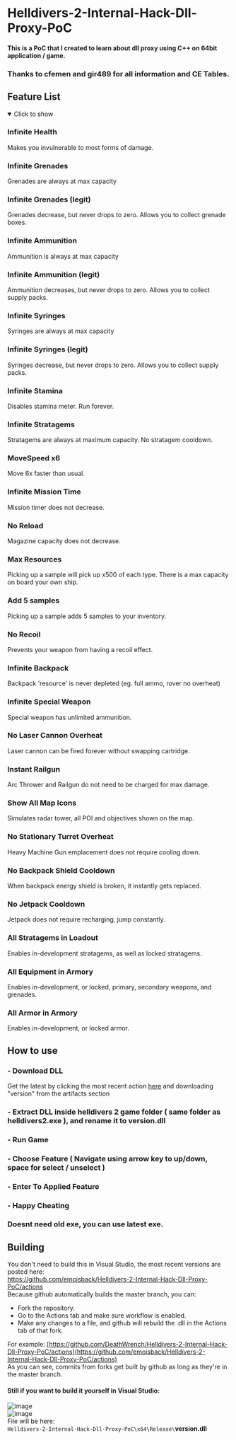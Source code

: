 # Helldivers-2-Internal-Hack-Dll-Proxy-PoC

#### This is a PoC that I created to learn about dll proxy using C++ on 64bit application / game.

### Thanks to cfemen and gir489 for all information and CE Tables.

## Feature List
<details open>
      <summary>
            Click to show
      </summary>
      <h3>Infinite Health</h3>
      Makes you invulnerable to most forms of damage.
      <h3>Infinite Grenades</h3>
      Grenades are always at max capacity
      <h3>Infinite Grenades (legit)</h3>
      Grenades decrease, but never drops to zero. Allows you to collect grenade boxes.
      <h3>Infinite Ammunition</h3>
      Ammunition is always at max capacity
      <h3>Infinite Ammunition (legit)</h3>
      Ammunition decreases, but never drops to zero. Allows you to collect supply packs.
      <h3>Infinite Syringes</h3>
      Syringes are always at max capacity
      <h3>Infinite Syringes (legit)</h3>
      Syringes decrease, but never drops to zero. Allows you to collect supply packs.
      <h3>Infinite Stamina</h3>
      Disables stamina meter. Run forever.
      <h3>Infinite Stratagems</h3>
      Stratagems are always at maximum capacity. No stratagem cooldown.
      <h3>MoveSpeed x6</h3>
      Move 6x faster than usual.
      <h3>Infinite Mission Time</h3>
      Mission timer does not decrease.
      <h3>No Reload</h3>
      Magazine capacity does not decrease.
      <h3>Max Resources</h3>
      Picking up a sample will pick up x500 of each type. There is a max capacity on board your own ship.
      <h3>Add 5 samples</h3>
      Picking up a sample adds 5 samples to your inventory.
      <h3>No Recoil</h3>
      Prevents your weapon from having a recoil effect.
      <h3>Infinite Backpack</h3>
      Backpack 'resource' is never depleted (eg. full ammo, rover no overheat)
      <h3>Infinite Special Weapon</h3>
      Special weapon has unlimited ammunition.
      <h3>No Laser Cannon Overheat</h3>
      Laser cannon can be fired forever without swapping cartridge.
      <h3>Instant Railgun</h3>
      Arc Thrower and Railgun do not need to be charged for max damage.
      <h3>Show All Map Icons</h3>
      Simulates radar tower, all POI and objectives shown on the map.
      <h3>No Stationary Turret Overheat</h3>
      Heavy Machine Gun emplacement does not require cooling down.
      <h3>No Backpack Shield Cooldown</h3>
      When backpack energy shield is broken, it instantly gets replaced.
      <h3>No Jetpack Cooldown</h3>
      Jetpack does not require recharging, jump constantly.
      <h3>All Stratagems in Loadout</h3>
      Enables in-development stratagems, as well as locked stratagems.
      <h3>All Equipment in Armory</h3>
      Enables in-development, or locked, primary, secondary weapons, and grenades.
      <h3>All Armor in Armory</h3>
      Enables in-development, or locked armor.
</details>

## How to use
### - Download DLL
Get the latest by clicking the most recent action [here](https://github.com/emoisback/Helldivers-2-Internal-Hack-Dll-Proxy-PoC/actions) and downloading "version" from the artifacts section
### - Extract DLL inside helldivers 2 game folder ( same folder as helldivers2.exe ), and rename it to version.dll
### - Run Game
### - Choose Feature ( Navigate using arrow key to up/down, space for select / unselect )
### - Enter To Applied Feature
### - Happy Cheating

### Doesnt need old exe, you can use latest exe.

## Building 
You don't need to build this in Visual Studio, the most recent versions are posted here: \
https://github.com/emoisback/Helldivers-2-Internal-Hack-Dll-Proxy-PoC/actions \
Because github automatically builds the master branch, you can:
- Fork the repository. 
- Go to the Actions tab and make sure workflow is enabled.
- Make any changes to a file, and github will rebuild the .dll in the Actions tab of that fork.

For example: [https://github.com/DeathWrench/Helldivers-2-Internal-Hack-Dll-Proxy-PoC/actions](https://github.com/emoisback/Helldivers-2-Internal-Hack-Dll-Proxy-PoC/actions) \
As you can see, commits from forks get built by github as long as they're in the master branch.
#### Still if you want to build it yourself in Visual Studio:
![image](https://github.com/DeathWrench/Helldivers-2-Internal-Hack-Dll-Proxy-PoC/assets/45341450/cd8bb59e-72fb-492e-be0d-1a952295e27c)\
![image](https://github.com/DeathWrench/Helldivers-2-Internal-Hack-Dll-Proxy-PoC/assets/45341450/d7ef335a-ff96-48d0-bce6-e6bf2445f264)\
File will be here: \
``Helldivers-2-Internal-Hack-Dll-Proxy-PoC\x64\Release\``**version.dll**
